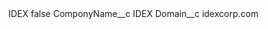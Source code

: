 <?xml version="1.0" encoding="UTF-8"?>
<CustomMetadata xmlns="http://soap.sforce.com/2006/04/metadata" xmlns:xsi="http://www.w3.org/2001/XMLSchema-instance" xmlns:xsd="http://www.w3.org/2001/XMLSchema">
    <label>IDEX</label>
    <protected>false</protected>
    <values>
        <field>ComponyName__c</field>
        <value xsi:type="xsd:string">IDEX</value>
    </values>
    <values>
        <field>Domain__c</field>
        <value xsi:type="xsd:string">idexcorp.com</value>
    </values>
</CustomMetadata>
